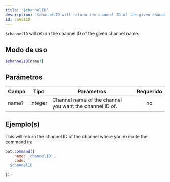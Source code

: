 ```yaml
---
title: '$channelID'
description: '$channelID will return the channel ID of the given channel name.'
id: canalID
---
```


`$channelID` will return the channel ID of the given channel name.

## Modo de uso

```php
$channelID[name?]
```

## Parámetros

| Campo | Tipo    | Parámetros                                              | Requerido |
| ----- | ------- | ------------------------------------------------------- |:---------:|
| name? | integer | Channel name of the channel you want the channel ID of. |    no     |

## Ejemplo(s)

This will return the channel ID of the channel where you execute the command in:

```javascript
bot.command({
    name: 'channelID',
    code: `
  $channelID
  `
});
```